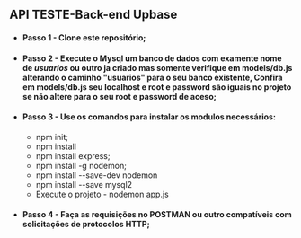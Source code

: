 ## API TESTE-Back-end Upbase

- #### Passo 1 - Clone este repositório;
- #### Passo 2 - Execute o Mysql um banco de dados com examente nome de *usuarios* ou outro ja criado mas somente verifique em models/db.js alterando o caminho "usuarios" para o seu banco existente, Confira em models/db.js seu localhost e root e password são iguais no projeto se não altere para o seu root e password de aceso;
- #### Passo 3 - Use os comandos para instalar os modulos necessários: 
    - npm init;
    - npm install
    - npm install express;
    - npm install -g nodemon;
    - npm install --save-dev nodemon
    - npm install --save mysql2
    - Execute o projeto - nodemon app.js
- #### Passo 4 - Faça as requisições no POSTMAN ou outro compatíveis com solicitações de protocolos HTTP;